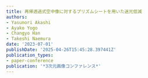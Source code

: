 ```yaml
---
title: 再帰透過式空中像に対するプリズムシートを用いた迷光低減
authors:
- Yasunori Akashi
- Ayako Yogo
- Changyo Han
- Takeshi Naemura
date: '2023-07-01'
publishDate: '2025-04-26T15:45:28.397441Z'
publication_types:
- paper-conference
publication: '*3次元画像コンファレンス*'
---
```

